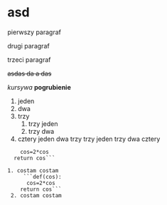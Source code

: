 # asd
pierwszy paragraf

drugi paragraf

trzeci paragraf

~~asdas da a das~~

*kursywa*
**pogrubienie**
1. jeden
2. dwa
3. trzy
    1. trzy jeden
    2. trzy dwa
4. cztery
 jeden
 dwa
 trzy
     trzy jeden
     trzy dwa
 cztery
 
```def(cos):
    cos=2*cos
  return cos```
 
1. costam costam
     ```def(cos):
      cos=2*cos
    return cos```
 2. costam costam
 
 
 
  
